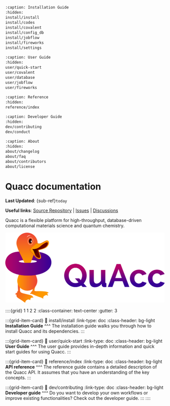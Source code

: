 ```{toctree}
:caption: Installation Guide
:hidden:
install/install
install/codes
install/covalent
install/config_db
install/jobflow
install/fireworks
install/settings
```

```{toctree}
:caption: User Guide
:hidden:
user/quick-start
user/covalent
user/database
user/jobflow
user/fireworks
```

```{toctree}
:caption: Reference
:hidden:
reference/index
```

```{toctree}
:caption: Developer Guide
:hidden:
dev/contributing
dev/conduct
```

```{toctree}
:caption: About
:hidden:
about/changelog
about/faq
about/contributors
about/license
```

# Quacc documentation

**Last Updated**: {sub-ref}`today`

**Useful links**:
[Source Repository](https://github.com/arosen93/quacc) |
[Issues](https://github.com/arosen93/quacc/issues) |
[Discussions](https://github.com/arosen93/quacc/discussions)

Quacc is a flexible platform for high-throughput, database-driven computational materials science and quantum chemistry.

![Quacc logo](_static/quacc_logo_wide.svg)

::::{grid} 1 1 2 2
:class-container: text-center
:gutter: 3

:::{grid-item-card}
:link: install/install
:link-type: doc
:class-header: bg-light
**Installation Guide**
^^^
The installation guide walks you through how to install Quacc and its dependencies.
:::

:::{grid-item-card}
:link: user/quick-start
:link-type: doc
:class-header: bg-light
**User Guide**
^^^
The user guide provides in-depth information and quick start guides for using Quacc.
:::

:::{grid-item-card}
:link: reference/index
:link-type: doc
:class-header: bg-light
**API reference**
^^^
The reference guide contains a detailed description of the Quacc API. It
assumes that you have an understanding of the key concepts.
:::

:::{grid-item-card}
:link: dev/contributing
:link-type: doc
:class-header: bg-light
**Developer guide** 
^^^
Do you want to develop your own workflows or improve existing functionalities?
Check out the developer guide.
:::
::::